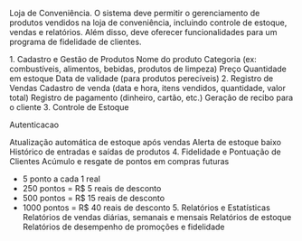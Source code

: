Loja de Conveniência.
O sistema deve permitir o gerenciamento de produtos vendidos na loja de conveniência, incluindo controle de estoque, vendas e relatórios.
Além disso, deve oferecer funcionalidades para um programa de fidelidade de clientes.

1.⁠ ⁠Cadastro e Gestão de Produtos
Nome do produto
Categoria (ex: combustíveis, alimentos, bebidas, produtos de limpeza)
Preço
Quantidade em estoque
Data de validade (para produtos perecíveis)
2.⁠ ⁠Registro de Vendas
Cadastro de venda (data e hora, itens vendidos, quantidade, valor total)
Registro de pagamento (dinheiro, cartão, etc.)
Geração de recibo para o cliente
3.⁠ ⁠Controle de Estoque
 
Autenticacao
 
Atualização automática de estoque após vendas
Alerta de estoque baixo
Histórico de entradas e saídas de produtos
4.⁠ ⁠Fidelidade e Pontuação de Clientes
Acúmulo e resgate de pontos em compras futuras
  - 5 ponto a cada 1 real
  - 250 pontos = R$ 5 reais de desconto
  - 500 pontos = R$ 15 reais de desconto
  - 1000 pontos = R$ 40 reais de desconto
5.⁠ ⁠Relatórios e Estatísticas
Relatórios de vendas diárias, semanais e mensais
Relatórios de estoque
Relatórios de desempenho de promoções e fidelidade

